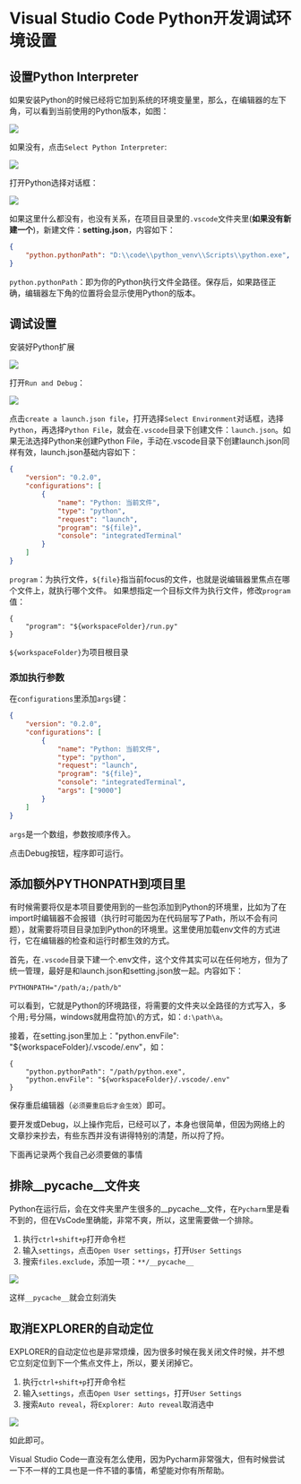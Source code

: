 # Visual Studio Code Python开发调试环境设置
## 设置Python Interpreter
如果安装Python的时候已经将它加到系统的环境变量里，那么，在编辑器的左下角，可以看到当前使用的Python版本，如图：

![](https://www.colorgamer.com/usr/uploads/2020/02/747665360.png)

如果没有，点击`Select Python Interpreter`:

![](https://www.colorgamer.com/usr/uploads/2020/02/4183850842.png)

打开Python选择对话框：

![](https://www.colorgamer.com/usr/uploads/2020/02/1014782727.png)

如果这里什么都没有，也没有关系，在项目目录里的`.vscode`文件夹里(**如果没有新建一个**)，新建文件：**setting.json**，内容如下：
``` json
{
    "python.pythonPath": "D:\\code\\python_venv\\Scripts\\python.exe",
}
```
`python.pythonPath`：即为你的Python执行文件全路径。保存后，如果路径正确，编辑器左下角的位置将会显示使用Python的版本。

## 调试设置
安装好Python扩展

![](https://www.colorgamer.com/usr/uploads/2020/02/3017447004.png)

打开`Run and Debug`：

![](https://www.colorgamer.com/usr/uploads/2020/02/1811216299.png)

点击`create a launch.json file`，打开选择`Select Environment`对话框，选择`Python`，再选择`Python File`，就会在`.vscode`目录下创建文件：`launch.json`。如果无法选择Python来创建Python File，手动在.vscode目录下创建launch.json同样有效，launch.json基础内容如下：
``` json
{
    "version": "0.2.0",
    "configurations": [
        {
            "name": "Python: 当前文件",
            "type": "python",
            "request": "launch",
            "program": "${file}",
            "console": "integratedTerminal"
        }
    ]
}
```
`program`：为执行文件，`${file}`指当前focus的文件，也就是说编辑器里焦点在哪个文件上，就执行哪个文件。
如果想指定一个目标文件为执行文件，修改`program`值：
```
{
    "program": "${workspaceFolder}/run.py"
}
```
`${workspaceFolder}`为项目根目录

### 添加执行参数
在`configurations`里添加`args`键：
``` json
{
    "version": "0.2.0",
    "configurations": [
        {
            "name": "Python: 当前文件",
            "type": "python",
            "request": "launch",
            "program": "${file}",
            "console": "integratedTerminal",
            "args": ["9000"]
        }
    ]
}
```
`args`是一个数组，参数按顺序传入。

点击Debug按钮，程序即可运行。

## 添加额外PYTHONPATH到项目里
有时候需要将仅是本项目要使用到的一些包添加到Python的环境里，比如为了在import时编辑器不会报错（执行时可能因为在代码层写了Path，所以不会有问题），就需要将项目目录加到Python的环境里。这里使用加载env文件的方式进行，它在编辑器的检查和运行时都生效的方式。

首先，在`.vscode`目录下建一个.env文件，这个文件其实可以在任何地方，但为了统一管理，最好是和launch.json和setting.json放一起。内容如下：
```
PYTHONPATH="/path/a;/path/b"
```
可以看到，它就是Python的环境路径，将需要的文件夹以全路径的方式写入，多个用`;`号分隔，windows就用盘符加`\`的方式，如：`d:\path\a`。

接着，在setting.json里加上："python.envFile": "${workspaceFolder}/.vscode/.env"，如：
```
{
    "python.pythonPath": "/path/python.exe",
    "python.envFile": "${workspaceFolder}/.vscode/.env"
}
```
保存重启编辑器（`必须要重启后才会生效`）即可。

要开发或Debug，以上操作完后，已经可以了，本身也很简单，但因为网络上的文章抄来抄去，有些东西并没有讲得特别的清楚，所以捋了捋。

下面再记录两个我自己必须要做的事情
## 排除__pycache__文件夹
Python在运行后，会在文件夹里产生很多的__pycache__文件，在`Pycharm`里是看不到的，但在VsCode里确能，非常不爽，所以，这里需要做一个排除。

1. 执行`ctrl+shift+p`打开命令栏
2. 输入`settings`，点击`Open User settings`，打开`User Settings`
3. 搜索`files.exclude`，添加一项：`**/__pycache__`

![](https://www.colorgamer.com/usr/uploads/2020/02/257166227.png)

这样`__pycache__`就会立刻消失

## 取消EXPLORER的自动定位
EXPLORER的自动定位也是非常烦燥，因为很多时候在我关闭文件时候，并不想它立刻定位到下一个焦点文件上，所以，要关闭掉它。

1. 执行`ctrl+shift+p`打开命令栏
2. 输入`settings`，点击`Open User settings`，打开`User Settings`
2. 搜索`Auto reveal`，将`Explorer: Auto reveal`取消选中

![](https://www.colorgamer.com/usr/uploads/2020/02/583608022.png)

如此即可。

Visual Studio Code一直没有怎么使用，因为Pycharm非常强大，但有时候尝试一下不一样的工具也是一件不错的事情，希望能对你有所帮助。